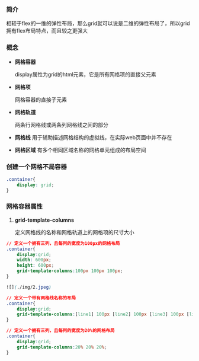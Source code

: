 ### 简介
相较于flex的一维的弹性布局，那么grid就可以说是二维的弹性布局了，所以grid拥有flex布局特点，而且较之更强大
### 概念
- **网格容器**
  
  display属性为grid的html元素，它是所有网格项的直接父元素
- **网格项**
  
  网格容器的直接子元素
- **网格轨道**

  两条行网格线或两条列网格线之间的部分
- **网格线**
  用于辅助描述网格结构的虚拟线，在实际web页面中并不存在
- **网格区域**
  有多个相同区域名称的网格单元组成的布局空间

### 创建一个网格不局容器
```css
.container{
    display: grid;
}
```
### 网格容器属性

1. **grid-template-columns**
   
   定义网格线的名称和网格轨道上的网格项的尺寸大小

```css
// 定义一个拥有三列，且每列的宽度为100px的网格布局
.container{
    display:grid;
    width: 600px;
    height: 600px;
    grid-template-columns:100px 100px 100px;
}

![](./img/2.jpeg)

// 定义一个带有网格线名称的布局
.container{
    display:grid;
    grid-template-columns:[line1] 100px [line2] 100px [line3] 100px [line4];
}

// 定义一个拥有三列，且每列的宽度为20%的网格布局
.container{
    display:grid;
    grid-template-columns:20% 20% 20%;
}
```